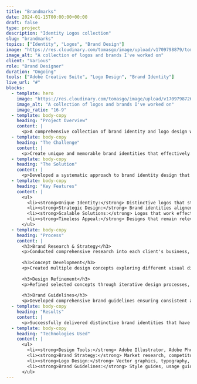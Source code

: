 ```yaml
---
title: "Brandmarks"
date: 2024-01-15T00:00:00+00:00
draft: false
type: project
description: "Identity Logos collection"
slug: "brandmarks"
topics: ["Identity", "Logos", "Brand Design"]
image: "https://res.cloudinary.com/tomasgo/image/upload/v1709798879/tomas-master/img/brandmarks_collection.jpg"
image_alt: "A collection of logos and brands I've worked on"
client: "Various"
role: "Brand Designer"
duration: "Ongoing"
tools: ["Adobe Creative Suite", "Logo Design", "Brand Identity"]
live_url: "#"
blocks:
  - template: hero
    image: "https://res.cloudinary.com/tomasgo/image/upload/v1709798726/tomas-master/img/brandmarks-thumb_xi6ilm.jpg"
    image_alt: "A collection of logos and brands I've worked on"
    image_ratio: "16-9"
  - template: body-copy
    heading: "Project Overview"
    content: |
      <p>A comprehensive collection of brand identity and logo design work showcasing various projects across different industries and sectors. This portfolio demonstrates expertise in creating distinctive visual identities that effectively communicate brand values and resonate with target audiences.</p>
  - template: body-copy
    heading: "The Challenge"
    content: |
      <p>Create unique and memorable brand identities that effectively communicate each client's values, mission, and personality while ensuring visual appeal and market differentiation across diverse industries and target audiences.</p>
  - template: body-copy
    heading: "The Solution"
    content: |
      <p>Developed a systematic approach to brand identity design that combines creative vision with strategic thinking. Each brandmark is crafted to be distinctive, scalable, and timeless while maintaining strong visual impact and brand recognition.</p>
  - template: body-copy
    heading: "Key Features"
    content: |
      <ul>
        <li><strong>Unique Identity:</strong> Distinctive logos that stand out in their respective markets</li>
        <li><strong>Strategic Design:</strong> Brand identities aligned with business objectives and target audiences</li>
        <li><strong>Scalable Solutions:</strong> Logos that work effectively across different applications and sizes</li>
        <li><strong>Timeless Appeal:</strong> Designs that remain relevant and effective over time</li>
      </ul>
  - template: body-copy
    heading: "Process"
    content: |
      <h3>Brand Research & Strategy</h3>
      <p>Conducted comprehensive research into each client's business, industry, competitors, and target audience to inform the brand identity strategy.</p>
      
      <h3>Concept Development</h3>
      <p>Created multiple design concepts exploring different visual directions and approaches to represent the brand's unique characteristics.</p>
      
      <h3>Design Refinement</h3>
      <p>Refined selected concepts through iterative design processes, focusing on visual impact, scalability, and brand alignment.</p>
      
      <h3>Brand Guidelines</h3>
      <p>Developed comprehensive brand guidelines ensuring consistent application across all touchpoints and applications.</p>
  - template: body-copy
    heading: "Results"
    content: |
      <p>Successfully delivered distinctive brand identities that have helped clients establish strong market presence, improve brand recognition, and connect effectively with their target audiences across various industries.</p>
  - template: body-copy
    heading: "Technologies Used"
    content: |
      <ul>
        <li><strong>Design Tools:</strong> Adobe Illustrator, Adobe Photoshop, Adobe Creative Suite</li>
        <li><strong>Brand Strategy:</strong> Market research, competitor analysis, brand positioning</li>
        <li><strong>Logo Design:</strong> Vector graphics, typography, color theory</li>
        <li><strong>Brand Guidelines:</strong> Style guides, usage guidelines, brand standards</li>
      </ul>
---
```

